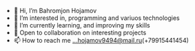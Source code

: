 - 👋 Hi, I’m Bahromjon Hojamov
- 👀 I’m interested in, programming and variuos technologies
- 🌱 I’m currently learning, and improving my skills
- 💞️ Open to collaboration on interesting projects
- 📫 How to reach me ...hojamov9494@mail.ru(+79915441454)

<!---
BahromjonH/BahromjonH is a ✨ special ✨ repository because its `README.md` (this file) appears on your GitHub profile.
You can click the Preview link to take a look at your changes.
--->
